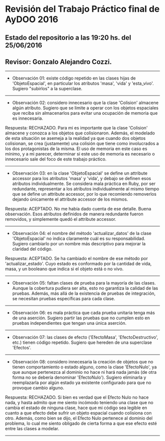# Revisión del Trabajo Práctico final de AyDOO 2016
## Estado del repositorio a las 19:20 hs. del 25/06/2016
## Revisor: Gonzalo Alejandro Cozzi.

----------------------------------------------------------------------
* Observación 01: existe código repetido en las clases hijas de 'ObjetoEspacial', en particular los atributos 'masa', 'vida' y 'esta_vivo'. Sugiero "subirlos" a la superclase.

----------------------------------------------------------------------

* Observación 02: considero innecesario que la clase 'Colision' almacene algún atributo. Sugiero que se limite a operar con los objetos espaciales que reciba sin almacenarlos para evitar una ocupación de memoria que es innecesaria.

Respuesta: RECHAZADO. Para mi es importante que la clase 'Colision' almacene y conozca a los objetos que colisionaron. Además, el modelado de esta situación se asemeja a la realidad ya que cuando dos objetos colisionan, se crea (justamente) una colisión que tiene como involucrados a los dos protagonistas de la misma. El uso de memoria en este caso es mínimo, y a mi parecer, determinar si este uso de memoria es necesario o innecesario sale del foco de este trabajo práctico.

----------------------------------------------------------------------

* Observación 03: en la clase 'ObjetoEspacial' se define un attribute accessor para los atributos 'masa' y 'vida', y debajo se definen esos atributos individualmente. Se considera mala práctica en Ruby, por ser redundante, representar a los atributos individualmente al mismo tiempo que se define un attribute accessor, por lo que recomiendo removerlos dejando únicamente el attribute accessor de los mismos.

Respuesta: ACEPTADO. No me había dado cuenta de ese detalle. Buena observación. Esos atributos definidos de manera redundante fueron removidos, y simplemente quedó el attribute accessor.

----------------------------------------------------------------------

* Observación 04: el nombre del método 'actualizar_datos' de la clase 'ObjetoEspacial' no indica claramente cuál es su responsabilidad. Sugiero cambiarlo por un nombre más descriptivo para mejorar la claridad del código.

Respuesta: ACEPTADO. Se ha cambiado el nombre de ese método por 'actualizar_estado'. Cuyo estado es conformado por la cantidad de vida, masa, y un booleano que indica si el objeto está o no vivo. 

----------------------------------------------------------------------

* Observación 05: faltan clases de prueba para la mayoría de las clases. Aunque la cobertura pudiera ser alta, esto no garantiza la calidad de las pruebas. Además, más allá de la existencia de pruebas de integración, se necesitan pruebas específicas para cada clase.

----------------------------------------------------------------------

* Observación 06: es mala práctica que cada prueba unitaria tenga más de una aserción. Sugiero partir las pruebas que no cumplen esto en pruebas independientes que tengan una única aserción.

----------------------------------------------------------------------

* Observación 07: las clases de efecto ('EfectoMasa', 'EfectoDestructivo', etc.) tienen código repetido. Sugiero que hereden de una superclase 'Efectos'.

----------------------------------------------------------------------

* Observación 08: considero innecesaria la creación de objetos que no tienen comportamiento o estado alguno, como la clase 'EfectoNulo', ya que aunque pertenezca al dominio no hace ni hará nada jamás (de otra forma no se debería denominar 'EfectoNulo'). Sugiero eliminarla y reemplazarla por algún estado ya existente configurado para que no provoque cambio alguno.

Respuesta: RECHAZADO. Si bien es verdad que el Efecto Nulo no hace nada, y hasta admito que me siento incómodo teniendo una clase que no cambia el estado de ninguna clase, hace que mi código sea legible en cuanto a que efecto debe sufrir un objeto espacial cuando colisiona con otro. Además, como bien se dijo, el Efecto Nulo pertenece al dominio del problema, lo cual me siento obligado de cierta forma a que ese efecto esté entre las clases a modelar.

----------------------------------------------------------------------


